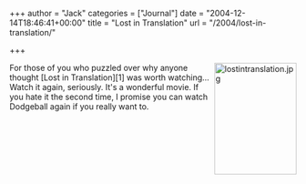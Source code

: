 +++
author = "Jack"
categories = ["Journal"]
date = "2004-12-14T18:46:41+00:00"
title = "Lost in Translation"
url = "/2004/lost-in-translation/"

+++

<img src="/images/blog/images/blog/lostintranslation.jpg" border="0" height="196" width="144" alt="lostintranslation.jpg" align="right" />
  

  
For those of you who puzzled over why anyone thought [Lost in Translation][1] was worth watching&#8230; Watch it again, seriously. It's a wonderful movie. If you hate it the second time, I promise you can watch Dodgeball again if you really want to.

